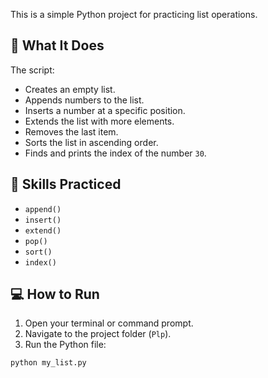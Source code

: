 

This is a simple Python project for practicing list operations.

## 🔧 What It Does

The script:
- Creates an empty list.
- Appends numbers to the list.
- Inserts a number at a specific position.
- Extends the list with more elements.
- Removes the last item.
- Sorts the list in ascending order.
- Finds and prints the index of the number `30`.

## 🧠 Skills Practiced

- `append()`
- `insert()`
- `extend()`
- `pop()`
- `sort()`
- `index()`

## 💻 How to Run

1. Open your terminal or command prompt.
2. Navigate to the project folder (`Plp`).
3. Run the Python file:
```bash
python my_list.py

